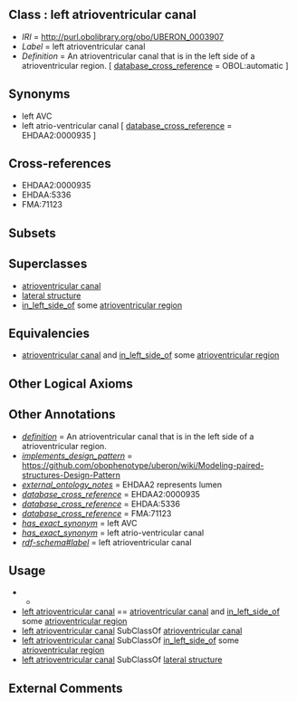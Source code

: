
## Class : left atrioventricular canal

 * *IRI* = http://purl.obolibrary.org/obo/UBERON_0003907
 * *Label* = left atrioventricular canal
 * *Definition* = An atrioventricular canal that is in the left side of a atrioventricular region. [ [database_cross_reference](../../ef/oboInOwl#hasDbXref.md) = OBOL:automatic ]

## Synonyms

 * left AVC
 * left atrio-ventricular canal [ [database_cross_reference](../../ef/oboInOwl#hasDbXref.md) = EHDAA2:0000935 ]

## Cross-references

 * EHDAA2:0000935
 * EHDAA:5336
 * FMA:71123

## Subsets


## Superclasses

 * [atrioventricular canal](../../UBERON/87/UBERON_0002087.md)
 * [lateral structure](../../UBERON/12/UBERON_0015212.md)
 * [in_left_side_of](../../BSPO/20/BSPO_0000120.md) some [atrioventricular region](../../UBERON/20/UBERON_0011820.md)

## Equivalencies

 * [atrioventricular canal](../../UBERON/87/UBERON_0002087.md) and [in_left_side_of](../../BSPO/20/BSPO_0000120.md) some [atrioventricular region](../../UBERON/20/UBERON_0011820.md)

## Other Logical Axioms


## Other Annotations

 * *[definition](../../IAO/15/IAO_0000115.md)* = An atrioventricular canal that is in the left side of a atrioventricular region.
 * *[implements_design_pattern](../../UBPROP/06/UBPROP_0000006.md)* = https://github.com/obophenotype/uberon/wiki/Modeling-paired-structures-Design-Pattern
 * *[external_ontology_notes](../../UBPROP/12/UBPROP_0000012.md)* = EHDAA2 represents lumen
 * *[database_cross_reference](../../ef/oboInOwl#hasDbXref.md)* = EHDAA2:0000935
 * *[database_cross_reference](../../ef/oboInOwl#hasDbXref.md)* = EHDAA:5336
 * *[database_cross_reference](../../ef/oboInOwl#hasDbXref.md)* = FMA:71123
 * *[has_exact_synonym](../../ym/oboInOwl#hasExactSynonym.md)* = left AVC
 * *[has_exact_synonym](../../ym/oboInOwl#hasExactSynonym.md)* = left atrio-ventricular canal
 * *[rdf-schema#label](../../el/rdf-schema#label.md)* = left atrioventricular canal

## Usage

 * -
 * [left atrioventricular canal](../../UBERON/07/UBERON_0003907.md) == [atrioventricular canal](../../UBERON/87/UBERON_0002087.md) and [in_left_side_of](../../BSPO/20/BSPO_0000120.md) some [atrioventricular region](../../UBERON/20/UBERON_0011820.md)
 * [left atrioventricular canal](../../UBERON/07/UBERON_0003907.md) SubClassOf [atrioventricular canal](../../UBERON/87/UBERON_0002087.md)
 * [left atrioventricular canal](../../UBERON/07/UBERON_0003907.md) SubClassOf [in_left_side_of](../../BSPO/20/BSPO_0000120.md) some [atrioventricular region](../../UBERON/20/UBERON_0011820.md)
 * [left atrioventricular canal](../../UBERON/07/UBERON_0003907.md) SubClassOf [lateral structure](../../UBERON/12/UBERON_0015212.md)

## External Comments

